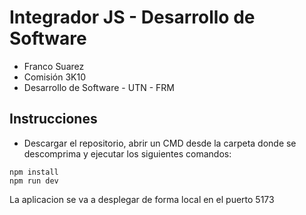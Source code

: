 # Integrador JS - Desarrollo de Software
- Franco Suarez
- Comisión 3K10
- Desarrollo de Software - UTN - FRM

## Instrucciones
- Descargar el repositorio, abrir un CMD desde la carpeta donde se descomprima y ejecutar los siguientes comandos:
```
npm install
npm run dev
```
La aplicacion se va a desplegar de forma local en el puerto 5173
